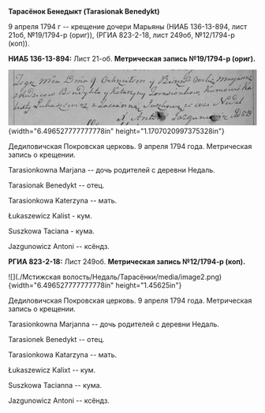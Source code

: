 **Тарасёнок Бенедыкт (Tarasionak Benedykt)**

9 апреля 1794 г -- крещение дочери Марьяны (НИАБ 136-13-894, лист 21об,
№19/1794-р (ориг)), (РГИА 823-2-18, лист 249об, №12/1794-р (коп)).

**НИАБ 136-13-894:** Лист 21-об. **Метрическая запись №19/1794-р
(ориг).**

![](./media/0926dfb8d4923d9ea642e19b36a0bb140fd8740d.png){width="6.496527777777778in"
height="1.1707020997375328in"}

Дедиловичская Покровская церковь. 9 апреля 1794 года. Метрическая запись
о крещении.

Tarasionkowna Marjana -- дочь родителей с деревни Недаль.

Tarasionak Benedykt -- отец.

Tarasionkowa Katerzyna -- мать.

Łukaszewicz Kalist - кум.

Suszkowa Taciana - кума.

Jazgunowicz Antoni -- ксёндз.

**РГИА 823-2-18:** Лист 249об. **Метрическая запись №12/1794-р (коп).**

![](./Мстижская волость/Недаль/Тарасёнки/media/image2.png){width="6.496527777777778in"
height="1.45625in"}

Дедиловичская Покровская церковь. 9 апреля 1794 года. Метрическая запись
о крещении.

Tarasionkowna Marjanna -- дочь родителей с деревни Недаль.

Tarasionek Benedykt -- отец.

Tarasionkowa Katarzyna -- мать.

Łukaszewicz Kalixt -- кум.

Suszkowa Tacianna -- кума.

Jazgunowicz Antoni -- ксёндз.
